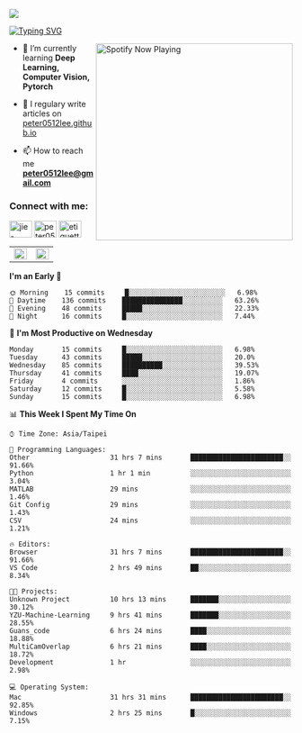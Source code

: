 ![](https://komarev.com/ghpvc/?username=peter0512lee&color=ff69b4)

[![Typing SVG](https://readme-typing-svg.herokuapp.com?color=F742BA&size=22&lines=Hi!+I'm+JYL)](https://git.io/typing-svg)

[<img src="https://spotify-now-playing.peter0512lee.vercel.app/api/spotify-playing" alt="Spotify Now Playing" width="350" align="right" />](https://open.spotify.com/user/21iyoswqgnkoe7peuesmqnhgy)

- 🌱 I’m currently learning **Deep Learning, Computer Vision, Pytorch**

- 📝 I regulary write articles on [peter0512lee.github.io](https://peter0512lee.github.io/)

- 📫 How to reach me **peter0512lee@gmail.com**

<h3 align="left">Connect with me:</h3>
<p align="left">
<a href="https://linkedin.com/in/jie-ying-li-b43a1416b" target="blank"><img align="center" src="https://cdn.jsdelivr.net/npm/simple-icons@3.0.1/icons/linkedin.svg" alt="jie-ying-li-b43a1416b" height="30" width="40" /></a>
<a href="https://fb.com/peter0512lee" target="blank"><img align="center" src="https://cdn.jsdelivr.net/npm/simple-icons@3.0.1/icons/facebook.svg" alt="peter0512lee" height="30" width="40" /></a>
<a href="https://instagram.com/etiquette_ying" target="blank"><img align="center" src="https://cdn.jsdelivr.net/npm/simple-icons@3.0.1/icons/instagram.svg" alt="etiquette_ying" height="30" width="40" /></a>
</p>

<table><tr><td valign="top" width="50%">

<img src="https://github-readme-stats.vercel.app/api?username=peter0512lee&hide_border=true&show_icons=true&locale=en" align="left" style="width: 100%" />

</td><td valign="top" width="50%">

<img src="https://github-readme-stats.vercel.app/api/top-langs?username=peter0512lee&hide_border=true&show_icons=true&locale=en&layout=compact" align="left" style="width: 100%" />

</td></tr></table>  

<!--START_SECTION:waka-->
**I'm an Early 🐤** 

```text
🌞 Morning    15 commits     █░░░░░░░░░░░░░░░░░░░░░░░░   6.98% 
🌆 Daytime    136 commits    ███████████████░░░░░░░░░░   63.26% 
🌃 Evening    48 commits     █████░░░░░░░░░░░░░░░░░░░░   22.33% 
🌙 Night      16 commits     █░░░░░░░░░░░░░░░░░░░░░░░░   7.44%

```
📅 **I'm Most Productive on Wednesday** 

```text
Monday       15 commits     █░░░░░░░░░░░░░░░░░░░░░░░░   6.98% 
Tuesday      43 commits     █████░░░░░░░░░░░░░░░░░░░░   20.0% 
Wednesday    85 commits     ██████████░░░░░░░░░░░░░░░   39.53% 
Thursday     41 commits     ████░░░░░░░░░░░░░░░░░░░░░   19.07% 
Friday       4 commits      ░░░░░░░░░░░░░░░░░░░░░░░░░   1.86% 
Saturday     12 commits     █░░░░░░░░░░░░░░░░░░░░░░░░   5.58% 
Sunday       15 commits     █░░░░░░░░░░░░░░░░░░░░░░░░   6.98%

```


📊 **This Week I Spent My Time On** 

```text
⌚︎ Time Zone: Asia/Taipei

💬 Programming Languages: 
Other                    31 hrs 7 mins       ███████████████████████░░   91.66% 
Python                   1 hr 1 min          ░░░░░░░░░░░░░░░░░░░░░░░░░   3.04% 
MATLAB                   29 mins             ░░░░░░░░░░░░░░░░░░░░░░░░░   1.46% 
Git Config               29 mins             ░░░░░░░░░░░░░░░░░░░░░░░░░   1.43% 
CSV                      24 mins             ░░░░░░░░░░░░░░░░░░░░░░░░░   1.21%

🔥 Editors: 
Browser                  31 hrs 7 mins       ███████████████████████░░   91.66% 
VS Code                  2 hrs 49 mins       ██░░░░░░░░░░░░░░░░░░░░░░░   8.34%

🐱‍💻 Projects: 
Unknown Project          10 hrs 13 mins      ███████░░░░░░░░░░░░░░░░░░   30.12% 
YZU-Machine-Learning     9 hrs 41 mins       ███████░░░░░░░░░░░░░░░░░░   28.55% 
Guans_code               6 hrs 24 mins       ████░░░░░░░░░░░░░░░░░░░░░   18.88% 
MultiCamOverlap          6 hrs 21 mins       ████░░░░░░░░░░░░░░░░░░░░░   18.72% 
Development              1 hr                ░░░░░░░░░░░░░░░░░░░░░░░░░   2.98%

💻 Operating System: 
Mac                      31 hrs 31 mins      ███████████████████████░░   92.85% 
Windows                  2 hrs 25 mins       █░░░░░░░░░░░░░░░░░░░░░░░░   7.15%

```


<!--END_SECTION:waka-->


<!--
**peter0512lee/peter0512lee** is a ✨ _special_ ✨ repository because its `README.md` (this file) appears on your GitHub profile.

